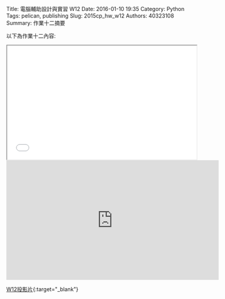 Title: 電腦輔助設計與實習  W12
Date: 2016-01-10 19:35
Category: Python
Tags: pelican, publishing
Slug: 2015cp_hw_w12
Authors: 40323108
Summary: 作業十二摘要

以下為作業十二內容:

<iframe src="40323108_cp_w12.html" width="500" height="300"></iframe>
<iframe width="560" height="315" src="https://www.youtube.com/embed/w9SqOIPhWwU" frameborder="0" allowfullscreen></iframe>

[W12投影片](40323108_cp_w12.html){:target="_blank"}




